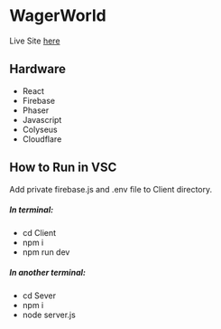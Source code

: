 <h1>WagerWorld</h1>
<p>Live Site <a href="https://wagerworld.site/)">here</a></p>

<h2>Hardware</h2>
<ul>
  <li>React</li>
  <li>Firebase</li>
  <li>Phaser</li>
  <li>Javascript</li>
  <li>Colyseus</li>
  <li>Cloudflare</li>
</ul>

<h2>How to Run in VSC</h2>
<p>Add private firebase.js and .env file to Client directory.</p>
<h5>In terminal:</h5>
<ul>
  <li>cd Client</li>
  <li>npm i</li>
  <li>npm run dev</li>
</ul>
<h5>In another terminal:</h5>
<ul>
  <li>cd Sever</li>
  <li>npm i</li>
  <li>node server.js</li>
</ul>
